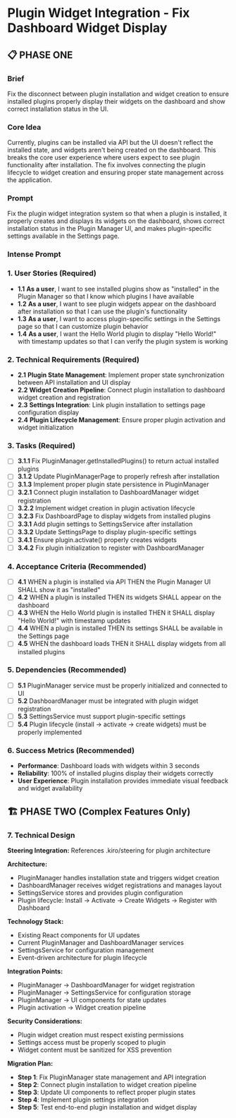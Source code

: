 # Plugin Widget Integration - Fix Dashboard Widget Display

## 📋 PHASE ONE
### Brief
Fix the disconnect between plugin installation and widget creation to ensure installed plugins properly display their widgets on the dashboard and show correct installation status in the UI.

### Core Idea
Currently, plugins can be installed via API but the UI doesn't reflect the installed state, and widgets aren't being created on the dashboard. This breaks the core user experience where users expect to see plugin functionality after installation. The fix involves connecting the plugin lifecycle to widget creation and ensuring proper state management across the application.

### Prompt
Fix the plugin widget integration system so that when a plugin is installed, it properly creates and displays its widgets on the dashboard, shows correct installation status in the Plugin Manager UI, and makes plugin-specific settings available in the Settings page.

### Intense Prompt

### 1. User Stories (Required)
- **1.1** **As a user**, I want to see installed plugins show as "installed" in the Plugin Manager so that I know which plugins I have available
- **1.2** **As a user**, I want to see plugin widgets appear on the dashboard after installation so that I can use the plugin's functionality
- **1.3** **As a user**, I want to access plugin-specific settings in the Settings page so that I can customize plugin behavior
- **1.4** **As a user**, I want the Hello World plugin to display "Hello World!" with timestamp updates so that I can verify the plugin system is working

### 2. Technical Requirements (Required)
- **2.1** **Plugin State Management**: Implement proper state synchronization between API installation and UI display
- **2.2** **Widget Creation Pipeline**: Connect plugin installation to dashboard widget creation and registration
- **2.3** **Settings Integration**: Link plugin installation to settings page configuration display
- **2.4** **Plugin Lifecycle Management**: Ensure proper plugin activation and widget initialization

### 3. Tasks (Required)
- [ ] **3.1.1** Fix PluginManager.getInstalledPlugins() to return actual installed plugins
- [ ] **3.1.2** Update PluginManagerPage to properly refresh after installation
- [ ] **3.1.3** Implement proper plugin state persistence in PluginManager
- [ ] **3.2.1** Connect plugin installation to DashboardManager widget registration
- [ ] **3.2.2** Implement widget creation in plugin activation lifecycle
- [ ] **3.2.3** Fix DashboardPage to display widgets from installed plugins
- [ ] **3.3.1** Add plugin settings to SettingsService after installation
- [ ] **3.3.2** Update SettingsPage to display plugin-specific settings
- [ ] **3.4.1** Ensure plugin.activate() properly creates widgets
- [ ] **3.4.2** Fix plugin initialization to register with DashboardManager

### 4. Acceptance Criteria (Recommended)
- [ ] **4.1** WHEN a plugin is installed via API THEN the Plugin Manager UI SHALL show it as "installed"
- [ ] **4.2** WHEN a plugin is installed THEN its widgets SHALL appear on the dashboard
- [ ] **4.3** WHEN the Hello World plugin is installed THEN it SHALL display "Hello World!" with timestamp updates
- [ ] **4.4** WHEN a plugin is installed THEN its settings SHALL be available in the Settings page
- [ ] **4.5** WHEN the dashboard loads THEN it SHALL display widgets from all installed plugins

### 5. Dependencies (Recommended)
- [ ] **5.1** PluginManager service must be properly initialized and connected to UI
- [ ] **5.2** DashboardManager must be integrated with plugin widget registration
- [ ] **5.3** SettingsService must support plugin-specific settings
- [ ] **5.4** Plugin lifecycle (install → activate → create widgets) must be properly implemented

### 6. Success Metrics (Recommended)
- **Performance**: Dashboard loads with widgets within 3 seconds
- **Reliability**: 100% of installed plugins display their widgets correctly
- **User Experience**: Plugin installation provides immediate visual feedback and widget availability


## 🏗️ PHASE TWO (Complex Features Only)
### 7. Technical Design
**Steering Integration:** References .kiro/steering for plugin architecture

**Architecture:**
- PluginManager handles installation state and triggers widget creation
- DashboardManager receives widget registrations and manages layout
- SettingsService stores and provides plugin configuration
- Plugin lifecycle: Install → Activate → Create Widgets → Register with Dashboard

**Technology Stack:**
- Existing React components for UI updates
- Current PluginManager and DashboardManager services
- SettingsService for configuration management
- Event-driven architecture for plugin lifecycle

**Integration Points:**
- PluginManager → DashboardManager for widget registration
- PluginManager → SettingsService for configuration storage
- PluginManager → UI components for state updates
- Plugin activation → Widget creation pipeline

**Security Considerations:**
- Plugin widget creation must respect existing permissions
- Settings access must be properly scoped to plugin
- Widget content must be sanitized for XSS prevention

**Migration Plan:**
- **Step 1**: Fix PluginManager state management and API integration
- **Step 2**: Connect plugin installation to widget creation pipeline
- **Step 3**: Update UI components to reflect proper plugin states
- **Step 4**: Implement plugin settings integration
- **Step 5**: Test end-to-end plugin installation and widget display 